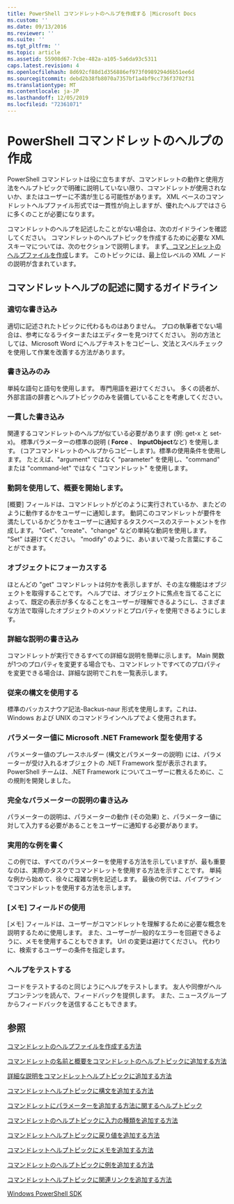 ```yaml
---
title: PowerShell コマンドレットのヘルプを作成する |Microsoft Docs
ms.custom: ''
ms.date: 09/13/2016
ms.reviewer: ''
ms.suite: ''
ms.tgt_pltfrm: ''
ms.topic: article
ms.assetid: 55908d67-7cbe-482a-a105-5a6da93c5311
caps.latest.revision: 4
ms.openlocfilehash: 8d692cf88d1d356886ef973f0989294d6b51ee6d
ms.sourcegitcommit: debd2b38fb8070a7357bf1a4bf9cc736f3702f31
ms.translationtype: MT
ms.contentlocale: ja-JP
ms.lasthandoff: 12/05/2019
ms.locfileid: "72361071"
---
```

# <a name="writing-help-for-powershell-cmdlets"></a>PowerShell コマンドレットのヘルプの作成

PowerShell コマンドレットは役に立ちますが、コマンドレットの動作と使用方法をヘルプトピックで明確に説明していない限り、コマンドレットが使用されないか、またはユーザーに不満が生じる可能性があります。
XML ベースのコマンドレットヘルプファイル形式では一貫性が向上しますが、優れたヘルプではさらに多くのことが必要になります。

コマンドレットのヘルプを記述したことがない場合は、次のガイドラインを確認してください。
コマンドレットのヘルプトピックを作成するために必要な XML スキーマについては、次のセクションで説明します。
まず[、コマンドレットのヘルプファイルを作成](./how-to-create-the-cmdlet-help-file.md)します。
このトピックには、最上位レベルの XML ノードの説明が含まれています。

## <a name="writing-guidelines-for-cmdlet-help"></a>コマンドレットヘルプの記述に関するガイドライン

### <a name="write-well"></a>適切な書き込み
適切に記述されたトピックに代わるものはありません。
プロの執筆者でない場合は、参考になるライターまたはエディターを見つけてください。
別の方法としては、Microsoft Word にヘルプテキストをコピーし、文法とスペルチェックを使用して作業を改善する方法があります。

### <a name="write-simply"></a>書き込みのみ
単純な語句と語句を使用します。
専門用語を避けてください。
多くの読者が、外部言語の辞書とヘルプトピックのみを装備していることを考慮してください。

### <a name="write-consistently"></a>一貫した書き込み
関連するコマンドレットのヘルプが似ている必要があります (例: get-x と set-x)。
標準パラメーターの標準の説明 ( **Force** 、 **InputObject**など) を使用します。
(コアコマンドレットのヘルプからコピーします)。標準の使用条件を使用します。
たとえば、"argument" ではなく "parameter" を使用し、"command" または "command-let" ではなく "コマンドレット" を使用します。

### <a name="start-the-synopsis-with-a-verb"></a>動詞を使用して、概要を開始します。
[概要] フィールドは、コマンドレットがどのように実行されているか、またどのように動作するかをユーザーに通知します。
動詞このコマンドレットが要件を満たしているかどうかをユーザーに通知するタスクベースのステートメントを作成します。
"Get"、"create"、"change" などの単純な動詞を使用します。
"Set" は避けてください。 "modify" のように、あいまいで凝った言葉にすることができます。

### <a name="focus-on-objects"></a>オブジェクトにフォーカスする
ほとんどの "get" コマンドレットは何かを表示しますが、その主な機能はオブジェクトを取得することです。
ヘルプでは、オブジェクトに焦点を当てることによって、既定の表示が多くなることをユーザーが理解できるようにし、さまざまな方法で取得したオブジェクトのメソッドとプロパティを使用できるようにします。

### <a name="write-detailed-descriptions"></a>詳細な説明の書き込み
コマンドレットが実行できるすべての詳細な説明を簡単に示します。
Main 関数が1つのプロパティを変更する場合でも、コマンドレットですべてのプロパティを変更できる場合は、詳細な説明でこれを一覧表示します。

### <a name="use-conventional-syntax"></a>従来の構文を使用する
標準のバッカスナウア記法-Backus-naur 形式を使用します。これは、Windows および UNIX のコマンドラインヘルプでよく使用されます。

### <a name="use-microsoft-net-framework-types-for-parameter-values"></a>パラメーター値に Microsoft .NET Framework 型を使用する
パラメーター値のプレースホルダー (構文とパラメーターの説明) には、パラメーターが受け入れるオブジェクトの .NET Framework 型が表示されます。
PowerShell チームは、.NET Framework についてユーザーに教えるために、この規則を開発しました。

### <a name="write-complete-parameter-descriptions"></a>完全なパラメーターの説明の書き込み
パラメーターの説明は、パラメーターの動作 (その効果) と、パラメーター値に対して入力する必要があることをユーザーに通知する必要があります。

### <a name="write-practical-examples"></a>実用的な例を書く
この例では、すべてのパラメーターを使用する方法を示していますが、最も重要なのは、実際のタスクでコマンドレットを使用する方法を示すことです。
単純な例から始めて、徐々に複雑な例を記述します。
最後の例では、パイプラインでコマンドレットを使用する方法を示します。

### <a name="use-the-notes-field"></a>[メモ] フィールドの使用
[メモ] フィールドは、ユーザーがコマンドレットを理解するために必要な概念を説明するために使用します。
また、ユーザーが一般的なエラーを回避できるように、メモを使用することもできます。
Url の変更は避けてください。
代わりに、検索するユーザーの条件を指定します。

### <a name="test-your-help"></a>ヘルプをテストする
コードをテストするのと同じようにヘルプをテストします。
友人や同僚がヘルプコンテンツを読んで、フィードバックを提供します。
また、ニュースグループからフィードバックを送信することもできます。

## <a name="see-also"></a>参照

 [コマンドレットのヘルプファイルを作成する方法](./how-to-create-the-cmdlet-help-file.md)

 [コマンドレットの名前と概要をコマンドレットのヘルプトピックに追加する方法](./how-to-add-the-cmdlet-name-and-synopsis-to-a-cmdlet-help-topic.md)

 [詳細な説明をコマンドレットヘルプトピックに追加する方法](./how-to-add-a-cmdlet-description.md)

 [コマンドレットヘルプトピックに構文を追加する方法](./how-to-add-syntax-to-a-cmdlet-help-topic.md)

 [コマンドレットにパラメーターを追加する方法に関するヘルプトピック](./how-to-add-parameter-information.md)

 [コマンドレットのヘルプトピックに入力の種類を追加する方法](./how-to-add-input-types-to-a-cmdlet-help-topic.md)

 [コマンドレットヘルプトピックに戻り値を追加する方法](./how-to-add-return-values-to-a-cmdlet-help-topic.md)

 [コマンドレットヘルプトピックにメモを追加する方法](./how-to-add-notes-to-a-cmdlet-help-topic.md)

 [コマンドレットのヘルプトピックに例を追加する方法](./how-to-add-examples-to-a-cmdlet-help-topic.md)

 [コマンドレットヘルプトピックに関連リンクを追加する方法](./how-to-add-related-links-to-a-cmdlet-help-topic.md)

 [Windows PowerShell SDK](../windows-powershell-reference.md)